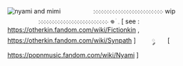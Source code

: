 ![nyami and mimi](https://github.com/velocicoaster/velocicoaster/assets/163074010/82907c45-c15a-4e2b-b69d-a9302fcfcc11)
　　　　　჻჻჻჻჻჻჻჻჻჻჻჻჻჻჻჻჻჻჻჻჻჻჻჻჻
     wip
　　　　　჻჻჻჻჻჻჻჻჻჻჻჻჻჻჻჻჻჻჻჻჻჻჻჻჻
𖦹 ׂ 𓈒 [ see : https://otherkin.fandom.com/wiki/Fictionkin , https://otherkin.fandom.com/wiki/Synpath ]
　　 ༘　　[ https://popnmusic.fandom.com/wiki/Nyami ]
